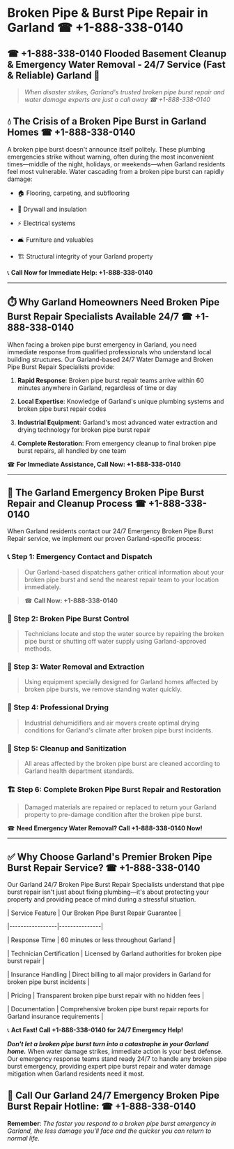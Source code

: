 # Broken Pipe & Burst Pipe Repair in Garland ☎ +1-888-338-0140  
## ☎ +1-888-338-0140 Flooded Basement Cleanup & Emergency Water Removal - 24/7 Service (Fast & Reliable) Garland 🚨  

> *When disaster strikes, Garland's trusted broken pipe burst repair and water damage experts are just a call away ☎ +1-888-338-0140*  

## 💧 The Crisis of a Broken Pipe Burst in Garland Homes ☎ +1-888-338-0140  

A broken pipe burst doesn't announce itself politely. These plumbing emergencies strike without warning, often during the most inconvenient times—middle of the night, holidays, or weekends—when Garland residents feel most vulnerable. Water cascading from a broken pipe burst can rapidly damage:  

* 🏠 Flooring, carpeting, and subflooring  
* 🧱 Drywall and insulation  
* ⚡ Electrical systems  
* 🛋️ Furniture and valuables  
* 🏗️ Structural integrity of your Garland property  

📞 **Call Now for Immediate Help: +1-888-338-0140**  

---  

## ⏱️ Why Garland Homeowners Need Broken Pipe Burst Repair Specialists Available 24/7 ☎ +1-888-338-0140  

When facing a broken pipe burst emergency in Garland, you need immediate response from qualified professionals who understand local building structures. Our Garland-based 24/7 Water Damage and Broken Pipe Burst Repair Specialists provide:  

1. **Rapid Response**: Broken pipe burst repair teams arrive within 60 minutes anywhere in Garland, regardless of time or day  
2. **Local Expertise**: Knowledge of Garland's unique plumbing systems and broken pipe burst repair codes  
3. **Industrial Equipment**: Garland's most advanced water extraction and drying technology for broken pipe burst repair  
4. **Complete Restoration**: From emergency cleanup to final broken pipe burst repairs, all handled by one team  

☎ **For Immediate Assistance, Call Now: +1-888-338-0140**  

---  

## 🔧 The Garland Emergency Broken Pipe Burst Repair and Cleanup Process ☎ +1-888-338-0140  

When Garland residents contact our 24/7 Emergency Broken Pipe Burst Repair service, we implement our proven Garland-specific process:  

### 📞 Step 1: Emergency Contact and Dispatch  
> Our Garland-based dispatchers gather critical information about your broken pipe burst and send the nearest repair team to your location immediately.  
> ☎ **Call Now: +1-888-338-0140**  

### 🚿 Step 2: Broken Pipe Burst Control  
> Technicians locate and stop the water source by repairing the broken pipe burst or shutting off water supply using Garland-approved methods.  

### 🌊 Step 3: Water Removal and Extraction  
> Using equipment specially designed for Garland homes affected by broken pipe bursts, we remove standing water quickly.  

### 💨 Step 4: Professional Drying  
> Industrial dehumidifiers and air movers create optimal drying conditions for Garland's climate after broken pipe burst incidents.  

### 🧼 Step 5: Cleanup and Sanitization  
> All areas affected by the broken pipe burst are cleaned according to Garland health department standards.  

### 🏗️ Step 6: Complete Broken Pipe Burst Repair and Restoration  
> Damaged materials are repaired or replaced to return your Garland property to pre-damage condition after the broken pipe burst.  

☎ **Need Emergency Water Removal? Call +1-888-338-0140 Now!**  

---  

## ✅ Why Choose Garland's Premier Broken Pipe Burst Repair Service? ☎ +1-888-338-0140  

Our Garland 24/7 Broken Pipe Burst Repair Specialists understand that pipe burst repair isn't just about fixing plumbing—it's about protecting your property and providing peace of mind during a stressful situation.  

| Service Feature | Our Broken Pipe Burst Repair Guarantee |  
|-----------------|---------------|  
| Response Time | 60 minutes or less throughout Garland |  
| Technician Certification | Licensed by Garland authorities for broken pipe burst repair |  
| Insurance Handling | Direct billing to all major providers in Garland for broken pipe burst incidents |  
| Pricing | Transparent broken pipe burst repair with no hidden fees |  
| Documentation | Comprehensive broken pipe burst repair reports for Garland insurance requirements |  

📞 **Act Fast! Call +1-888-338-0140 for 24/7 Emergency Help!**  

***Don't let a broken pipe burst turn into a catastrophe in your Garland home.*** When water damage strikes, immediate action is your best defense. Our emergency response teams stand ready 24/7 to handle any broken pipe burst emergency, providing expert pipe burst repair and water damage mitigation when Garland residents need it most.  

## 📱 Call Our Garland 24/7 Emergency Broken Pipe Burst Repair Hotline: ☎ +1-888-338-0140  

**Remember**: *The faster you respond to a broken pipe burst emergency in Garland, the less damage you'll face and the quicker you can return to normal life.*